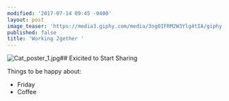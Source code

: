 ```yaml
---
modified: '2017-07-14 09:45 -0400'
layout: post
image_teaser: 'https://media3.giphy.com/media/3og0IFRM2W3Ylg4tIA/giphy.gif'
published: false
title: 'Working 2gether '
---
```

![Cat_poster_1.jpg]({{site.baseurl}}/assets/Cat_poster_1.jpg)## Exicited to Start Sharing

Things to be happy about:

- Friday
- Coffee
